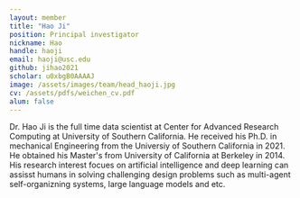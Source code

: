 ```yaml
---
layout: member
title: "Hao Ji"
position: Principal investigator
nickname: Hao
handle: haoji
email: haoji@usc.edu
github: jihao2021
scholar: u0xbgB0AAAAJ
image: /assets/images/team/head_haoji.jpg
cv: /assets/pdfs/weichen_cv.pdf
alum: false
---
```

Dr. Hao Ji is the full time data scientist at Center for Advanced Research Computing at University of Southern California. He received his Ph.D. in mechanical Engineering from the Universiy of Southern California in 2021. He obtained his Master's from University of California at Berkeley in 2014.  His research interest focues on artificial intelligence and deep learning can assisst humans in solving challenging design problems such as multi-agent self-organizning systems, large language models and etc. 
